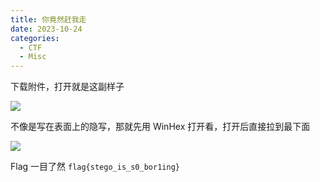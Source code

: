```yaml
---
title: 你竟然赶我走
date: 2023-10-24
categories:
  - CTF
  - Misc
---
```


下载附件，打开就是这副样子

![](https://i.postimg.cc/9f5CrQPP/biubiu.jpg)

不像是写在表面上的隐写，那就先用 WinHex 打开看，打开后直接拉到最下面

![](https://www.helloimg.com/images/2023/09/29/onkq89.png)

Flag 一目了然 `flag{stego_is_s0_bor1ing}`